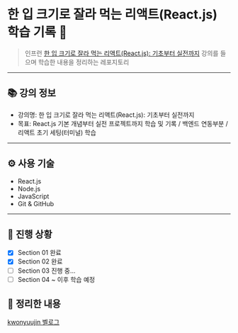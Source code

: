 # 한 입 크기로 잘라 먹는 리액트(React.js) 학습 기록 🍪

> 인프런 [한 입 크기로 잘라 먹는 리액트(React.js): 기초부터 실전까지](https://inflearn.com/) 강의를 들으며 학습한 내용을 정리하는 레포지토리

---

## 📚 강의 정보
- 강의명: 한 입 크기로 잘라 먹는 리액트(React.js): 기초부터 실전까지
- 목표: React.js 기본 개념부터 실전 프로젝트까지 학습 및 기록 / 백엔드 연동부분 / 리액트 초기 세팅(터미널) 학습

---

## ⚙️ 사용 기술
- React.js
- Node.js
- JavaScript
- Git & GitHub

---

## 🚀 진행 상황
- [x] Section 01 완료
- [x] Section 02 완료
- [ ] Section 03 진행 중...
- [ ] Section 04 ~ 이후 학습 예정

## 📖 정리한 내용
[kwonyuujin 벨로그](https://velog.io/@kwonyuujin)
